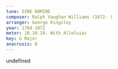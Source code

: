 ```yaml
---
tune: SINE NOMINE
composer: Ralph Vaughan Williams (1872- )
arranger: George Kingsley
year: 1784-1872
meter: 10.10.10. With Alleluias
key: G Major
anacrusis: 0
---
```

undefined